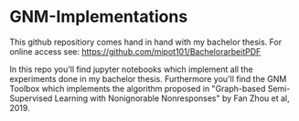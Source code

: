 # GNM-Implementations

This github repositiory comes hand in hand with my bachelor thesis.
For online access see: https://github.com/mipot101/BachelorarbeitPDF

In this repo you'll find jupyter notebooks which implement all the experiments done in my bachelor thesis.
Furthermore you'll find the GNM Toolbox which implements the algorithm proposed in "Graph-based Semi-Supervised Learning with Nonignorable Nonresponses" by Fan Zhou et al, 2019.

